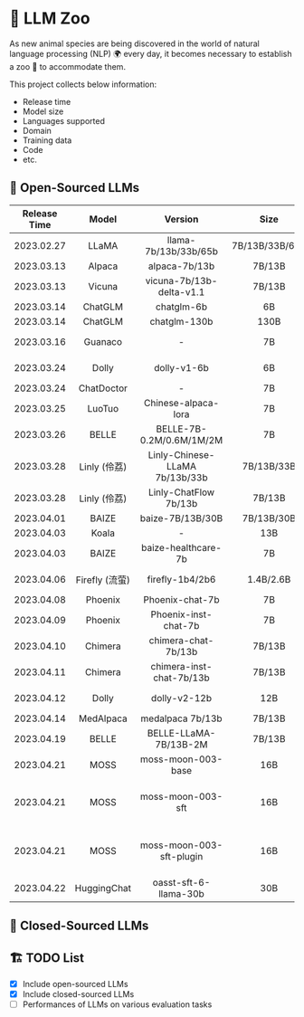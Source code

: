 # 🏰 LLM Zoo

As new animal species are being discovered in the world of natural language processing (NLP) 🌍 every day, it becomes necessary to establish a zoo 🦁 to accommodate them.


This project collects below information:
- Release time
- Model size
- Languages supported
- Domain
- Training data
- Code
- etc.

## 📖 Open-Sourced LLMs

| Release Time | Model        | Version                        | Size           | Backbone           | Langs          | Domain   | Training Data                                                                                                                                                                                                                                                                                                                                                                                                                                                                                                                                               | GitHub                                                             | HF                                                                              | Paper                                      | Demo                                                             | Official Blog                                                                                                   |
| :------------: | :------------: | :------------------------------: | :--------------: | :------------------: | :--------------: | :--------: | :-----------------------------------------------------------------------------------------------------------------------------------------------------------------------------------------------------------------------------------------------------------------------------------------------------------------------------------------------------------------------------------------------------------------------------------------------------------------------------------------------------------------------------------------------------------: | :------------------------------------------------------------------: | :-------------------------------------------------------------------------------: | :------------------------------------------: | :----------------------------------------------------------------: | :---------------------------------------------------------------------------------------------------------------: |
| 2023.02.27   | LLaMA        | llama-7b/13b/33b/65b           | 7B/13B/33B/65B | \-                 | en             | General  | <details><summary><b>detail</b></summary>1T tokens (English CommonCrawl, C4, Github, Wikipedia, Gutenberg and Books3, ArXiv, Stack Exchange)</details>                                                                                                                                                                                                                                                                                                                                                                                                      | [[link](https://github.com/facebookresearch/llama)]                | [[link](https://huggingface.co/decapoda-research/llama-7b-hf)]                  | [[link](https://arxiv.org/abs/2302.13971)] | \-                                                               | [[link](https://ai.facebook.com/blog/large-language-model-llama-meta-ai/)]                                      |
| 2023.03.13   | Alpaca       | alpaca-7b/13b                  | 7B/13B         | LLaMA              | en             | General  | <details><summary><b>detail</b></summary>52k instruction-following data generated by InstructGPT [[link](https://github.com/tatsu-lab/stanford_alpaca/blob/main/alpaca_data.json)]</details>                                                                                                                                                                                                                                                                                                                                                                | [[link](https://github.com/tatsu-lab/stanford_alpaca)]             | [[link](https://huggingface.co/tatsu-lab/alpaca-7b-wdiff)]                      | \-                                         | [[link](https://alpaca-ai.ngrok.io/)]                            | [[link](https://crfm.stanford.edu/2023/03/13/alpaca.html)]                                                      |
| 2023.03.13   | Vicuna       | vicuna-7b/13b-delta-v1.1       | 7B/13B         | LLaMA              | en             | General  | <details><summary><b>detail</b></summary>70K samples from sharedGPT</details>                                                                                                                                                                                                                                                                                                                                                                                                                                                                               | [[link](https://github.com/lm-sys/FastChat)]                       | [[link](https://huggingface.co/lmsys/vicuna-7b-delta-v1.1)]                     | \-                                         | [[link](https://chat.lmsys.org/)]                                | [[link](https://vicuna.lmsys.org/)]                                                                             |
| 2023.03.14   | ChatGLM      | chatglm-6b                     | 6B             | GLM                | zh, en         | General  | <details><summary><b>detail</b></summary>supervised fine-tuning, feedback bootstrap, and reinforcement learning with human feedback</details>                                                                                                                                                                                                                                                                                                                                                                                                               | [[link](https://github.com/THUDM/ChatGLM-6B)]                      | [[link](https://huggingface.co/THUDM/chatglm-6b)]                               | \-                                         | \-                                                               | [[link](https://chatglm.cn/blog)]                                                                               |
| 2023.03.14   | ChatGLM      | chatglm-130b                   | 130B           | GLM                | zh, en         | General  | <details><summary><b>detail</b></summary>supervised fine-tuning, feedback bootstrap, and reinforcement learning with human feedback</details>                                                                                                                                                                                                                                                                                                                                                                                                               | [[link](https://github.com/THUDM/GLM-130B)]                        | \-                                                                              | [[link](https://arxiv.org/abs/2210.02414)] | [[link](https://chatglm.cn/login?redirect=%2F)]                  | [[link](https://chatglm.cn/blog)]                                                                               |
| 2023.03.16   | Guanaco      | \-                             | 7B             | LLaMA              | ja, zh, en, de | General  | <details><summary><b>detail</b></summary>multilingual datasets [[link](https://huggingface.co/datasets/JosephusCheung/GuanacoDataset)]</details>                                                                                                                                                                                                                                                                                                                                                                                                            | [[link](https://github.com/Guanaco-Model/Guanaco-Model.github.io)] | [[link](https://huggingface.co/JosephusCheung/Guanaco)]                         | \-                                         | \-                                                               | \-                                                                                                              |
| 2023.03.24   | Dolly        | dolly-v1-6b                    | 6B             | GPT-J-6B           | en             | General  | <details><summary><b>detail</b></summary>52k stanford alpaca instruction-following data [[link](https://github.com/tatsu-lab/stanford_alpaca/blob/main/alpaca_data.json)]</details>                                                                                                                                                                                                                                                                                                                                                                         | \-                                                                 | [[link](https://huggingface.co/databricks/dolly-v1-6b)]                         | \-                                         | \-                                                               | [[link](https://www.databricks.com/blog/2023/03/24/hello-dolly-democratizing-magic-chatgpt-open-models.html)]   |
| 2023.03.24   | ChatDoctor   | \-                             | 7B             | LLaMA              | en             | Medicine | <details><summary><b>detail</b></summary>52K stanford alpaca [[link](https://github.com/tatsu-lab/stanford_alpaca/blob/main/alpaca_data.json)], 100K HealthCareMagic [[link](https://drive.google.com/file/d/1lyfqIwlLSClhgrCutWuEe_IACNq6XNUt/view)], 10K icliniq [[link](https://drive.google.com/file/d/1ZKbqgYqWc7DJHs3N9TQYQVPdDQmZaClA/view)], 5K GenMedGPT-5k [[link](https://drive.google.com/file/d/1nDTKZ3wZbZWTkFMBkxlamrzbNz0frugg/view)]</details>                                                                                             | [[link](https://github.com/Kent0n-Li/ChatDoctor)]                  | \-                                                                              | [[link](https://arxiv.org/abs/2303.14070)] | [[link](https://huggingface.co/spaces/kenton-li/chatdoctor_csv)] | \-                                                                                                              |
| 2023.03.25   | LuoTuo       | Chinese-alpaca-lora            | 7B             | LLaMA              | zh, en         | General  | <details><summary><b>detail</b></summary>Translated 52k stanford alpaca instruction-following data [[link](https://github.com/tatsu-lab/stanford_alpaca/blob/main/alpaca_data.json)], guanaco [[link](https://huggingface.co/datasets/JosephusCheung/GuanacoDataset)]</details>                                                                                                                                                                                                                                                                             | [[link](https://github.com/LC1332/Chinese-alpaca-lora)]            | [[link](https://huggingface.co/silk-road/luotuo-lora-7b-1.0)]                   | \-                                         | \-                                                               | \-                                                                                                              |
| 2023.03.26   | BELLE        | BELLE-7B-0.2M/0.6M/1M/2M       | 7B             | BLOOMZ-7B1-mt      | zh, en         | General  | <details><summary><b>detail</b></summary>0.2M/0.6M/1M/2M Chinese data [[link](https://github.com/LianjiaTech/BELLE/tree/main/data)], 52k stanford alpaca instruction-following data [[link](https://github.com/tatsu-lab/stanford_alpaca/blob/main/alpaca_data.json)]</details>                                                                                                                                                                                                                                                                             | [[link](https://github.com/LianjiaTech/BELLE)]                     | [[link](https://huggingface.co/BelleGroup/BELLE-7B-0.2M)]                       | [[link](https://arxiv.org/abs/2303.14742)] | \-                                                               | \-                                                                                                              |
| 2023.03.28   | Linly (伶荔)   | Linly-Chinese-LLaMA 7b/13b/33b | 7B/13B/33B     | LLaMA              | zh             | General  | <details><summary><b>detail</b></summary>Chinese-English parallel corpora [[link](https://statmt.org/wmt18/translation-task.html#download)], Chinese Wikipedia, community interaction, news data [[link](https://github.com/CLUEbenchmark/CLUECorpus2020)], scientific literature [[link](https://github.com/ydli-ai/CSL)]</details>                                                                                                                                                                                                                        | [[link](https://github.com/CVI-SZU/Linly)]                         | [[link](https://huggingface.co/P01son/Linly-Chinese-LLaMA-7b-hf)]               | \-                                         | \-                                                               | \-                                                                                                              |
| 2023.03.28   | Linly (伶荔)   | Linly-ChatFlow 7b/13b          | 7B/13B         | LLaMA              | zh             | General  | <details><summary><b>detail</b></summary>BELLE [[link](https://github.com/LianjiaTech/BELLE)], pCLUE [[link](https://github.com/CLUEbenchmark/pCLUE)], CSL [[link](https://github.com/ydli-ai/CSL)], GuanacoDataset [[link](https://huggingface.co/datasets/JosephusCheung/GuanacoDataset)], Chain-of-Thought [[link](https://github.com/CVI-SZU/Linly/tree/main/instructions)], news_commentary [[link](https://github.com/CVI-SZU/Linly/tree/main/instructions)], firefly [[link](https://huggingface.co/datasets/YeungNLP/firefly-train-1.1M)]</details> | [[link](https://github.com/CVI-SZU/Linly)]                         | [[link](https://huggingface.co/P01son/Linly-ChatFlow-13b-hf)]                   | \-                                         | \-                                                               | [[link](https://zhuanlan.zhihu.com/p/616748134)]                                                                |
| 2023.04.01   | BAIZE        | baize-7B/13B/30B               | 7B/13B/30B     | LLaMA              | en             | General  | <details><summary><b>detail</b></summary>52K Stanford Alpaca [[link](https://github.com/tatsu-lab/stanford_alpaca/blob/main/alpaca_data.json)], 54K Quora [[link](https://github.com/project-baize/baize-chatbot/blob/main/data/quora_chat_data.json)], 57K StackOverFlow [[link](https://github.com/project-baize/baize-chatbot/blob/main/data/stackoverflow_chat_data.json)]</details>                                                                                                                                                                    | [[link](https://github.com/project-baize/baize-chatbot)]           | [[link](https://huggingface.co/project-baize/baize-lora-7B)]                    | [[link](https://arxiv.org/abs/2304.01196)] | [[link](https://huggingface.co/spaces/project-baize/Baize-7B)]   | \-                                                                                                              |
| 2023.04.03   | Koala        | \-                             | 13B            | LLaMA              | en             | General  | <details><summary><b>detail</b></summary>ShareGPT, HC3 [[link](https://arxiv.org/abs/2301.07597)], OIG [[link](https://laion.ai/blog/oig-dataset/)], Stanford alpaca [[link](https://github.com/tatsu-lab/stanford_alpaca/blob/main/alpaca_data.json)], Anthropic HH [[link](https://huggingface.co/datasets/Anthropic/hh-rlhf)], OpenAI WebGPT [[link](https://huggingface.co/datasets/openai/webgpt_comparisons)], OpenAI Summarization [[link](https://huggingface.co/datasets/openai/summarize_from_feedback)]</details>                                | \-                                                                 | [[link](https://huggingface.co/young-geng/koala)]                               | \-                                         | [[link](https://chat.lmsys.org/)]                                | [[link](https://bair.berkeley.edu/blog/2023/04/03/koala/)]                                                      |
| 2023.04.03   | BAIZE        | baize-healthcare-7b            | 7B             | LLaMA              | en             | Medicine | <details><summary><b>detail</b></summary>54K Quora [[link](https://github.com/project-baize/baize-chatbot/blob/main/data/quora_chat_data.json)], 47K medical dialogs [[link](https://github.com/project-baize/baize-chatbot/blob/main/data/medical_chat_data.json)]</details>                                                                                                                                                                                                                                                                               | [[link](https://github.com/project-baize/baize-chatbot)]           | [[link](https://huggingface.co/project-baize/baize-healthcare-lora-7B)]         | \-                                         | \-                                                               | \-                                                                                                              |
| 2023.04.06   | Firefly (流萤) | firefly-1b4/2b6                | 1.4B/2.6B      | BLOOM-ZH           | zh             | General  | <details><summary><b>detail</b></summary>Chinese question-answering pairs [[link](https://huggingface.co/datasets/YeungNLP/firefly-train-1.1M)], [[link](https://huggingface.co/datasets/BelleGroup/train_0.5M_CN)]</details>                                                                                                                                                                                                                                                                                                                               | [[link](https://github.com/yangjianxin1/Firefly)]                  | [[link](https://huggingface.co/YeungNLP/firefly-2b6)]                           | \-                                         | \-                                                               | \-                                                                                                              |
| 2023.04.08   | Phoenix      | Phoenix-chat-7b                | 7B             | BLOOMZ             | multi          | General  | <details><summary><b>detail</b></summary>conversation data [[link](https://huggingface.co/datasets/FreedomIntelligence/phoenix-sft-data-v1)]</details>                                                                                                                                                                                                                                                                                                                                                                                                      | [[link](https://github.com/FreedomIntelligence/LLMZoo)]            | [[link](https://huggingface.co/FreedomIntelligence/phoenix-chat-7b)]            | \-                                         | \-                                                               | \-                                                                                                              |
| 2023.04.09   | Phoenix      | Phoenix-inst-chat-7b           | 7B             | BLOOMZ             | multi          | General  | <details><summary><b>detail</b></summary>conversation data [[link](https://huggingface.co/datasets/FreedomIntelligence/phoenix-sft-data-v1)], instruction data</details>                                                                                                                                                                                                                                                                                                                                                                                    | [[link](https://github.com/FreedomIntelligence/LLMZoo)]            | [[link](https://huggingface.co/FreedomIntelligence/phoenix-inst-chat-7b)]       | \-                                         | \-                                                               | \-                                                                                                              |
| 2023.04.10   | Chimera      | chimera-chat-7b/13b            | 7B/13B         | LLaMA              | latin          | General  | <details><summary><b>detail</b></summary>conversation data [[link](https://huggingface.co/datasets/FreedomIntelligence/phoenix-sft-data-v1)]</details>                                                                                                                                                                                                                                                                                                                                                                                                      | [[link](https://github.com/FreedomIntelligence/LLMZoo)]            | [[link](https://huggingface.co/FreedomIntelligence/chimera-chat-7b-delta)]      | \-                                         | \-                                                               | \-                                                                                                              |
| 2023.04.11   | Chimera      | chimera-inst-chat-7b/13b       | 7B/13B         | LLaMA              | latin          | General  | <details><summary><b>detail</b></summary>conversation data [[link](https://huggingface.co/datasets/FreedomIntelligence/phoenix-sft-data-v1)], instruction data</details>                                                                                                                                                                                                                                                                                                                                                                                    | [[link](https://github.com/FreedomIntelligence/LLMZoo)]            | [[link](https://huggingface.co/FreedomIntelligence/chimera-inst-chat-7b-delta)] | \-                                         | \-                                                               | \-                                                                                                              |
| 2023.04.12   | Dolly        | dolly-v2-12b                   | 12B            | pythia-12b         | en             | General  | <details><summary><b>detail</b></summary>15k human-generated prompt/response pairs [[link](https://huggingface.co/datasets/databricks/databricks-dolly-15k)]</details>                                                                                                                                                                                                                                                                                                                                                                                      | [[link](https://github.com/databrickslabs/dolly)]                  | [[link](https://huggingface.co/databricks/dolly-v2-12b)]                        | \-                                         | \-                                                               | [[link](https://www.databricks.com/blog/2023/04/12/dolly-first-open-commercially-viable-instruction-tuned-llm)] |
| 2023.04.14   | MedAlpaca    | medalpaca 7b/13b               | 7B/13B         | LLaMA              | en             | Medicine | <details><summary><b>detail</b></summary>question-answering pairs from flash card, wikidoc, stackexchange and ChatDoctor</details>                                                                                                                                                                                                                                                                                                                                                                                                                          | [[link](https://github.com/kbressem/medAlpaca)]                    | [[link](https://huggingface.co/medalpaca/medalpaca-7b)]                         | [[link](https://arxiv.org/abs/2304.08247)] | \-                                                               | \-                                                                                                              |
| 2023.04.19   | BELLE        | BELLE-LLaMA-7B/13B-2M          | 7B/13B         | LLaMA              | zh, en         | General  | <details><summary><b>detail</b></summary>2M Chinese data [[link](https://github.com/LianjiaTech/BELLE/tree/main/data)], 52k stanford alpaca instruction-following data [[link](https://github.com/tatsu-lab/stanford_alpaca/blob/main/alpaca_data.json)]</details>                                                                                                                                                                                                                                                                                          | [[link](https://github.com/LianjiaTech/BELLE)]                     | [[link](https://huggingface.co/BelleGroup/BELLE-LLaMA-7B-2M-enc)]               | [[link](https://arxiv.org/abs/2303.14742)] | \-                                                               | \-                                                                                                              |
| 2023.04.21   | MOSS         | moss-moon-003-base             | 16B            | CodeGen            | zh, en         | General  | <details><summary><b>detail</b></summary>100B Chinese tokens and 20B English tokens</details>                                                                                                                                                                                                                                                                                                                                                                                                                                                               | [[link](https://github.com/OpenLMLab/MOSS)]                        | [[link](https://huggingface.co/fnlp/moss-moon-003-base)]                        | \-                                         | [[link](https://moss.fastnlp.top/)]                              | [[link](https://txsun1997.github.io/blogs/moss.html)]                                                           |
| 2023.04.21   | MOSS         | moss-moon-003-sft              | 16B            | moss-moon-003-base | zh, en         | General  | <details><summary><b>detail</b></summary>1.1M multi-turn conversational data (generated from ChatGPT) [[link](https://github.com/OpenLMLab/MOSS/tree/main/SFT_data/conversations/conversation_without_plugins)]</details>                                                                                                                                                                                                                                                                                                                                   | [[link](https://github.com/OpenLMLab/MOSS)]                        | [[link](https://huggingface.co/fnlp/moss-moon-003-sft)]                         | \-                                         | [[link](https://moss.fastnlp.top/)]                              | [[link](https://txsun1997.github.io/blogs/moss.html)]                                                           |
| 2023.04.21   | MOSS         | moss-moon-003-sft-plugin       | 16B            | moss-moon-003-base | zh, en         | General  | <details><summary><b>detail</b></summary>1.1M multi-turn conversational data [[link](https://github.com/OpenLMLab/MOSS/tree/main/SFT_data/conversations/conversation_without_plugins)], 300K plugin-augmented data (generated by InstructGPT) [[link](https://github.com/OpenLMLab/MOSS/tree/main/SFT_data/conversations/conversation_with_plugins)]</details>                                                                                                                                                                                              | [[link](https://github.com/OpenLMLab/MOSS)]                        | [[link](https://huggingface.co/fnlp/moss-moon-003-sft-plugin)]                  | \-                                         | [[link](https://moss.fastnlp.top/)]                              | [[link](https://txsun1997.github.io/blogs/moss.html)]                                                           |
| 2023.04.22   | HuggingChat  | oasst-sft-6-llama-30b          | 30B            | LLaMA              | multi          | General  | <details><summary><b>detail</b></summary>human-generated, human-annotated assistant-style conversation corpus consisting of 161k messages in 35 languages [[link](https://huggingface.co/datasets/OpenAssistant/oasst1)]</details>                                                                                                                                                                                                                                                                                                                          | [[link](https://github.com/LAION-AI/Open-Assistant)]               | [[link](https://huggingface.co/OpenAssistant/oasst-sft-6-llama-30b-xor)]        | \-                                         | [[link](https://huggingface.co/chat/)]                           | \-                                                                                                              |


## 📕 Closed-Sourced LLMs


## 🏗 TODO List
- [x] Include open-sourced LLMs
- [x] Include closed-sourced LLMs
- [ ] Performances of LLMs on various evaluation tasks